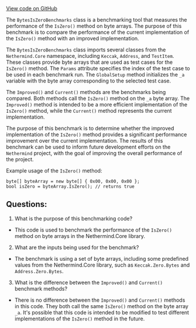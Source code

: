 [View code on GitHub](https://github.com/NethermindEth/nethermind/src/Nethermind/Nethermind.Benchmark/Core/BytesIsZeroBenchmarks.cs)

The `BytesIsZeroBenchmarks` class is a benchmarking tool that measures the performance of the `IsZero()` method on byte arrays. The purpose of this benchmark is to compare the performance of the current implementation of the `IsZero()` method with an improved implementation. 

The `BytesIsZeroBenchmarks` class imports several classes from the `Nethermind.Core` namespace, including `Keccak`, `Address`, and `TestItem`. These classes provide byte arrays that are used as test cases for the `IsZero()` method. The `Params` attribute specifies the index of the test case to be used in each benchmark run. The `GlobalSetup` method initializes the `_a` variable with the byte array corresponding to the selected test case.

The `Improved()` and `Current()` methods are the benchmarks being compared. Both methods call the `IsZero()` method on the `_a` byte array. The `Improved()` method is intended to be a more efficient implementation of the `IsZero()` method, while the `Current()` method represents the current implementation. 

The purpose of this benchmark is to determine whether the improved implementation of the `IsZero()` method provides a significant performance improvement over the current implementation. The results of this benchmark can be used to inform future development efforts on the `Nethermind` project, with the goal of improving the overall performance of the project.

Example usage of the `IsZero()` method:

```
byte[] byteArray = new byte[] { 0x00, 0x00, 0x00 };
bool isZero = byteArray.IsZero(); // returns true
```
## Questions: 
 1. What is the purpose of this benchmarking code?
- This code is used to benchmark the performance of the `IsZero()` method on byte arrays in the Nethermind.Core library.

2. What are the inputs being used for the benchmark?
- The benchmark is using a set of byte arrays, including some predefined values from the Nethermind.Core library, such as `Keccak.Zero.Bytes` and `Address.Zero.Bytes`.

3. What is the difference between the `Improved()` and `Current()` benchmark methods?
- There is no difference between the `Improved()` and `Current()` methods in this code. They both call the same `IsZero()` method on the byte array `_a`. It's possible that this code is intended to be modified to test different implementations of the `IsZero()` method in the future.